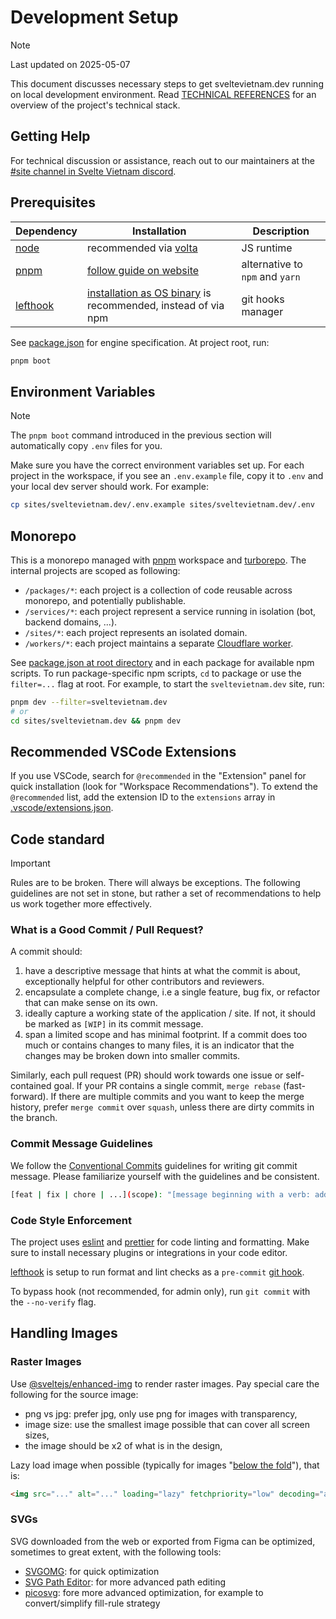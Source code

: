 # Development Setup

> [!NOTE]
> Last updated on 2025-05-07

This document discusses necessary steps to get sveltevietnam.dev running on local development environment. Read [TECHNICAL REFERENCES] for an overview of the project's technical stack.

## Getting Help

For technical discussion or assistance, reach out to our maintainers at the [#site channel in Svelte Vietnam discord](https://discord.com/channels/1066621936546877450/1140975675235389562).

## Prerequisites

| Dependency | Installation                                                                     | Description                     |
| ---------- | -------------------------------------------------------------------------------- | ------------------------------- |
| [node]     | recommended via [volta]                                                          | JS runtime                      |
| [pnpm]     | [follow guide on website][pnpm.install]                                          | alternative to `npm` and `yarn` |
| [lefthook] | [installation as OS binary][lefthook.install] is recommended, instead of via npm | git hooks manager               |

See [package.json] for engine specification. At project root, run:

```bash
pnpm boot
```

## Environment Variables

> [!NOTE]
> The `pnpm boot` command introduced in the previous section will automatically copy `.env` files for you.

Make sure you have the correct environment variables set up. For each project in the workspace, if you see an `.env.example` file, copy it to `.env` and your local dev server should work. For example:

```bash
cp sites/sveltevietnam.dev/.env.example sites/sveltevietnam.dev/.env
```

## Monorepo

This is a monorepo managed with [pnpm] workspace and [turborepo]. The internal projects are scoped as following:

- `/packages/*`: each project is a collection of code reusable across monorepo, and potentially publishable.
- `/services/*`: each project represent a service running in isolation (bot, backend domains, ...).
- `/sites/*`: each project represents an isolated domain.
- `/workers/*`: each project maintains a separate [Cloudflare worker][cloudflare.worker].

See [package.json at root directory](../package.json) and in each package for available npm scripts. To run package-specific npm scripts, `cd` to package or use the `filter=...` flag at root. For example, to start the `sveltevietnam.dev` site, run:

```bash
pnpm dev --filter=sveltevietnam.dev
# or
cd sites/sveltevietnam.dev && pnpm dev
```

## Recommended VSCode Extensions

If you use VSCode, search for `@recommended` in the "Extension" panel for quick installation (look for "Workspace Recommendations"). To extend the `@recommended` list, add the extension ID to the `extensions` array in [.vscode/extensions.json].

## Code standard

> [!IMPORTANT]
> Rules are to be broken. There will always be exceptions. The following guidelines are not set in stone, but rather a set of recommendations to help us work together more effectively.

### What is a Good Commit / Pull Request?

A commit should:

1. have a descriptive message that hints at what the commit is about, exceptionally helpful for other contributors and reviewers.
2. encapsulate a complete change, i.e a single feature, bug fix, or refactor that can make sense on its own.
3. ideally capture a working state of the application / site. If not, it should be marked as `[WIP]` in its commit message.
4. span a limited scope and has minimal footprint. If a commit does too much or contains changes to many files, it is an indicator that the changes may be broken down into smaller commits.

Similarly, each pull request (PR) should work towards one issue or self-contained goal. If your PR contains a single commit, `merge rebase` (fast-forward). If there are multiple commits and you want to keep the merge history, prefer `merge commit` over `squash`, unless there are dirty commits in the branch.

### Commit Message Guidelines

We follow the [Conventional Commits][conventionalcommits] guidelines for writing git commit message. Please familiarize yourself with the guidelines and be consistent.

```bash
[feat | fix | chore | ...](scope): "[message beginning with a verb: add | change | remove]"
```

### Code Style Enforcement

The project uses [eslint] and [prettier] for code linting and formatting. Make sure to install necessary plugins or integrations in your code editor.

[lefthook] is setup to run format and lint checks as a `pre-commit` [git hook](https://git-scm.com/book/en/v2/Customizing-Git-Git-Hooks).

To bypass hook (not recommended, for admin only), run `git commit` with the `--no-verify` flag.

## Handling Images

### Raster Images

Use [@sveltejs/enhanced-img](https://svelte.dev/docs/kit/images) to render raster images. Pay
special care the following for the source image:

- png vs jpg: prefer jpg, only use png for images with transparency,
- image size: use the smallest image possible that can cover all screen sizes,
- the image should be x2 of what is in the design,

Lazy load image when possible (typically for images "[below the fold](https://support.google.com/adsense/answer/4510803?hl=en)"), that is:

```html
<img src="..." alt="..." loading="lazy" fetchpriority="low" decoding="async" />
```

### SVGs

SVG downloaded from the web or exported from Figma can be optimized, sometimes to great extent, with
the following tools:

- [SVGOMG](https://svgomg.net/): for quick optimization
- [SVG Path Editor](https://yqnn.github.io/svg-path-editor/): for more advanced path editing
- [picosvg](https://github.com/googlefonts/picosvg): fore more advanced optimization, for example to
  convert/simplify fill-rule strategy

<!-- LOCAL -->

[.vscode/extensions.json]: ../.vscode/extensions.json
[package.json]: ./package.json
[TECHNICAL REFERENCES]: ./TECHNICAL_REFERENCES.md

<!-- TECHNOLOGIES -->

[lefthook]: https://github.com/evilmartians/lefthook
[lefthook.install]: https://lefthook.dev/installation/
[eslint]: https://eslint.org
[prettier]: https://prettier.io
[node]: https://nodejs.org/en/
[nvm]: https://github.com/nvm-sh/nvm
[volta]: https://volta.sh/
[pnpm]: https://pnpm.io/
[pnpm.install]: https://pnpm.io/installation
[turborepo]: https://turbo.build/
[cloudflare.worker]: https://workers.cloudflare.com/

<!-- OTHERS -->

[conventionalcommits]: https://www.conventionalcommits.org/en/v1.0.0/
